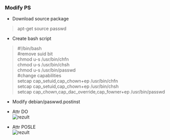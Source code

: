 ### Modify PS  

* Download source package  
> apt-get source passwd  

* Create bash script  
> #!/bin/bash  
> #remove suid bit  
> chmod u-s /usr/bin/chfn  
> chmod u-s /usr/bin/chsh  
> chmod u-s /usr/bin/passwd  
> #change capabilities  
> setcap cap_setuid,cap_chown+ep /usr/bin/chfn  
> setcap cap_setuid,cap_chown+ep /usr/bin/chsh  
> setcap cap_chown,cap_dac_override,cap_fowner+ep /usr/bin/passwd  

* Modify debian/paswwd.postinst  

* Attr DO  
![rezult](https://github.com/vsergeenko/ivt2016/blob/master/lab1/shadow-4.1.4.2%2Bsvn3283/README/screenshot1.jpg)

* Attr POSLE  
![rezult](https://github.com/vsergeenko/ivt2016/blob/master/lab1/shadow-4.1.4.2%2Bsvn3283/README/screenshot3.jpg)

